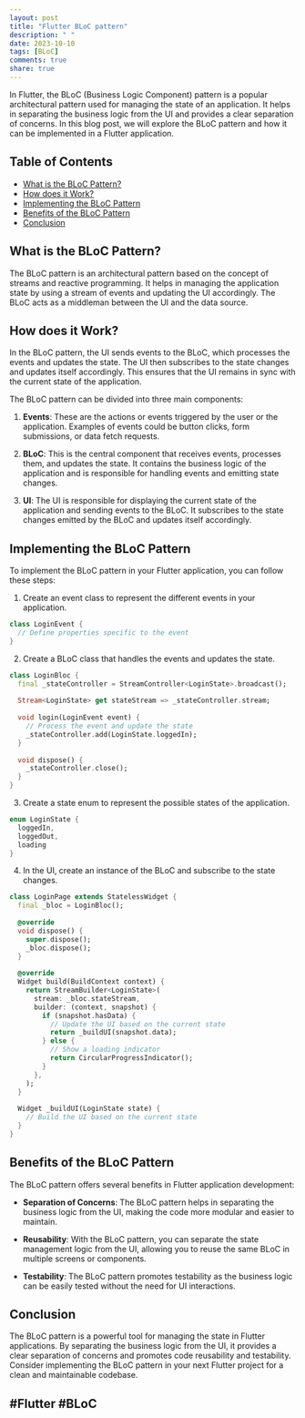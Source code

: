 ```yaml
---
layout: post
title: "Flutter BLoC pattern"
description: " "
date: 2023-10-10
tags: [BLoC]
comments: true
share: true
---
```


In Flutter, the BLoC (Business Logic Component) pattern is a popular architectural pattern used for managing the state of an application. It helps in separating the business logic from the UI and provides a clear separation of concerns. In this blog post, we will explore the BLoC pattern and how it can be implemented in a Flutter application.

## Table of Contents
- [What is the BLoC Pattern?](#what-is-the-bloc-pattern)
- [How does it Work?](#how-does-it-work)
- [Implementing the BLoC Pattern](#implementing-the-bloc-pattern)
- [Benefits of the BLoC Pattern](#benefits-of-the-bloc-pattern)
- [Conclusion](#conclusion)

## What is the BLoC Pattern?
The BLoC pattern is an architectural pattern based on the concept of streams and reactive programming. It helps in managing the application state by using a stream of events and updating the UI accordingly. The BLoC acts as a middleman between the UI and the data source.

## How does it Work?
In the BLoC pattern, the UI sends events to the BLoC, which processes the events and updates the state. The UI then subscribes to the state changes and updates itself accordingly. This ensures that the UI remains in sync with the current state of the application.

The BLoC pattern can be divided into three main components:

1. **Events**: These are the actions or events triggered by the user or the application. Examples of events could be button clicks, form submissions, or data fetch requests.

2. **BLoC**: This is the central component that receives events, processes them, and updates the state. It contains the business logic of the application and is responsible for handling events and emitting state changes.

3. **UI**: The UI is responsible for displaying the current state of the application and sending events to the BLoC. It subscribes to the state changes emitted by the BLoC and updates itself accordingly.

## Implementing the BLoC Pattern
To implement the BLoC pattern in your Flutter application, you can follow these steps:

1. Create an event class to represent the different events in your application.
```dart
class LoginEvent {
  // Define properties specific to the event
}
```

2. Create a BLoC class that handles the events and updates the state.
```dart
class LoginBloc {
  final _stateController = StreamController<LoginState>.broadcast();
  
  Stream<LoginState> get stateStream => _stateController.stream;
  
  void login(LoginEvent event) {
    // Process the event and update the state
    _stateController.add(LoginState.loggedIn);
  }
  
  void dispose() {
    _stateController.close();
  }
}
```

3. Create a state enum to represent the possible states of the application.
```dart
enum LoginState {
  loggedIn,
  loggedOut,
  loading
}
```

4. In the UI, create an instance of the BLoC and subscribe to the state changes.
```dart
class LoginPage extends StatelessWidget {
  final _bloc = LoginBloc();
  
  @override
  void dispose() {
    super.dispose();
    _bloc.dispose();
  }
  
  @override
  Widget build(BuildContext context) {
    return StreamBuilder<LoginState>(
      stream: _bloc.stateStream,
      builder: (context, snapshot) {
        if (snapshot.hasData) {
          // Update the UI based on the current state
          return _buildUI(snapshot.data);
        } else {
          // Show a loading indicator
          return CircularProgressIndicator();
        }
      },
    );
  }
  
  Widget _buildUI(LoginState state) {
    // Build the UI based on the current state
  }
}
```

## Benefits of the BLoC Pattern
The BLoC pattern offers several benefits in Flutter application development:

- **Separation of Concerns**: The BLoC pattern helps in separating the business logic from the UI, making the code more modular and easier to maintain.

- **Reusability**: With the BLoC pattern, you can separate the state management logic from the UI, allowing you to reuse the same BLoC in multiple screens or components.

- **Testability**: The BLoC pattern promotes testability as the business logic can be easily tested without the need for UI interactions.

## Conclusion
The BLoC pattern is a powerful tool for managing the state in Flutter applications. By separating the business logic from the UI, it provides a clear separation of concerns and promotes code reusability and testability. Consider implementing the BLoC pattern in your next Flutter project for a clean and maintainable codebase.

## **#Flutter** **#BLoC**